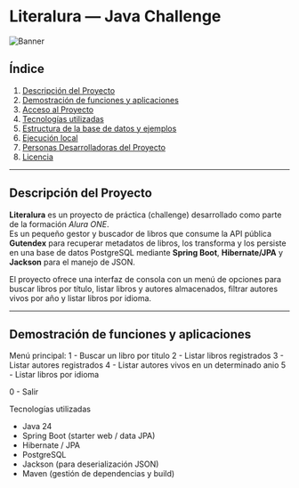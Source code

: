 # Literalura — Java Challenge

![Banner](./literalura_banner.png)

## Índice
1. [Descripción del Proyecto](#descripción-del-proyecto)  
2. [Demostración de funciones y aplicaciones](#demostración-de-funciones-y-aplicaciones)  
3. [Acceso al Proyecto](#acceso-al-proyecto)  
4. [Tecnologías utilizadas](#tecnologías-utilizadas)  
5. [Estructura de la base de datos y ejemplos](#estructura-de-la-base-de-datos-y-ejemplos)  
6. [Ejecución local](#ejecución-local)  
7. [Personas Desarrolladoras del Proyecto](#personas-desarrolladoras-del-proyecto)  
8. [Licencia](#licencia)

---

## Descripción del Proyecto
**Literalura** es un proyecto de práctica (challenge) desarrollado como parte de la formación *Alura ONE*.  
Es un pequeño gestor y buscador de libros que consume la API pública **Gutendex** para recuperar metadatos de libros, los transforma y los persiste en una base de datos PostgreSQL mediante **Spring Boot**, **Hibernate/JPA** y **Jackson** para el manejo de JSON.

El proyecto ofrece una interfaz de consola con un menú de opciones para buscar libros por título, listar libros y autores almacenados, filtrar autores vivos por año y listar libros por idioma.

---

## Demostración de funciones y aplicaciones

Menú principal:
  1 - Buscar un libro por titulo
  2 - Listar libros registrados
  3 - Listar autores registrados
  4 - Listar autores vivos en un determinado anio
  5 - Listar libros por idioma
  
  0 - Salir

Tecnologías utilizadas

  - Java 24
  - Spring Boot (starter web / data JPA)
  - Hibernate / JPA
  - PostgreSQL
  - Jackson (para deserialización JSON)
  - Maven (gestión de dependencias y build)

